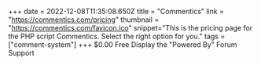 +++
date = 2022-12-08T11:35:08.650Z
title = "Commentics"
link = "https://commentics.com/pricing"
thumbnail = "https://commentics.com/favicon.ico"
snippet="This is the pricing page for the PHP script Commentics. Select the right option for you."
tags = ["comment-system"]
+++
$0.00
Free
Display the "Powered By"
Forum Support
